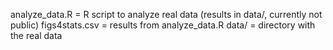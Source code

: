 analyze_data.R = R script to analyze real data (results in data/, currently not public)
figs4stats.csv = results from analyze_data.R
data/ = directory with the real data